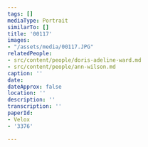 ```yaml
---
tags: []
mediaType: Portrait
similarTo: []
title: '00117'
images:
- "/assets/media/00117.JPG"
relatedPeople:
- src/content/people/doris-adeline-ward.md
- src/content/people/ann-wilson.md
caption: ''
date: 
dateApprox: false
location: ''
description: ''
transcription: ''
paperId:
- Velox
- '3376'

---
```

